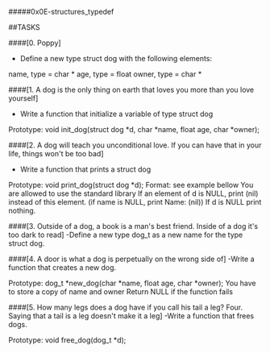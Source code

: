 #####0x0E-structures_typedef

##TASKS

####[0. Poppy]
- Define a new type struct dog with the following elements:

name, type = char *
age, type = float
owner, type = char *

####[1. A dog is the only thing on earth that loves you more than you love yourself]
- Write a function that initialize a variable of type struct dog

Prototype: void init_dog(struct dog *d, char *name, float age, char *owner);

####[2. A dog will teach you unconditional love. If you can have that in your life, things won't be too bad]
- Write a function that prints a struct dog

Prototype: void print_dog(struct dog *d);
Format: see example bellow
You are allowed to use the standard library
If an element of d is NULL, print (nil) instead of this element. (if name is NULL, print Name: (nil))
If d is NULL print nothing.

####[3. Outside of a dog, a book is a man's best friend. Inside of a dog it's too dark to read]
-Define a new type dog_t as a new name for the type struct dog.

####[4. A door is what a dog is perpetually on the wrong side of]
-Write a function that creates a new dog.

Prototype: dog_t *new_dog(char *name, float age, char *owner);
You have to store a copy of name and owner
Return NULL if the function fails

####[5. How many legs does a dog have if you call his tail a leg? Four. Saying that a tail is a leg doesn't make it a leg]
-Write a function that frees dogs.

Prototype: void free_dog(dog_t *d);
